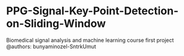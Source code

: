 # PPG-Signal-Key-Point-Detection-on-Sliding-Window
Biomedical signal analysis and machine learning course first project
@authors: bunyaminozel-SntrkUmut

